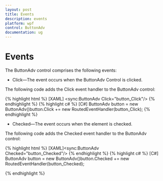 ```yaml
---
layout: post
title: Events
description: events
platform: wpf
control: ButtonAdv
documentation: ug
---
```


# Events

The ButtonAdv control comprises the following events:

* Click—The event occurs when the ButtonAdv Control is clicked.

The following code adds the Click event handler to the ButtonAdv control:

{% highlight html %}
[XAML]
<sync:ButtonAdv Click="button_Click"/></td></tr>
{% endhighlight %}
{% highlight c# %}
[C#]
ButtonAdv button = new ButtonAdv()button.Click += new RoutedEventHandler(button_Click);
{% endhighlight %}


* Checked—The event occurs when the element is checked.

The following code adds the Checked event handler to the ButtonAdv control:

{% highlight html %}
[XAML]<sync:ButtonAdv Checked="button_Checked"/>
{% endhighlight %}
{% highlight c# %}
[C#]
ButtonAdv button = new ButtonAdv()button.Checked += new RoutedEventHandler(button_Checked);

{% endhighlight  %}

